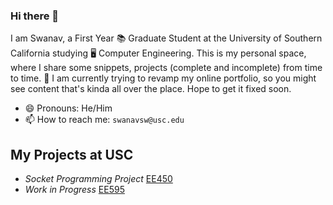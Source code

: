 ### Hi there 👋

I am Swanav, a First Year 📚 Graduate Student at the University of Southern California studying 🖥️ Computer Engineering. This is my personal space, where I share some snippets, projects (complete and incomplete) from time to time. 🔭 I am currently trying to revamp my online portfolio, so you might see content that's kinda all over the place. Hope to get it fixed soon. 

- 😄 Pronouns: He/Him
- 📫 How to reach me: `swanavsw@usc.edu`

<!--
- 🌱 I’m currently learning ...
- 👯 I’m looking to collaborate on ...
- 🤔 I’m looking for help with ...
- 💬 Ask me about ...
- ⚡ Fun fact: ...
-->

## My Projects at USC

- *Socket Programming Project* [EE450](https://github.com/swanav/ee450-project-fall-22)
- *Work in Progress* [EE595](https://github.com/swanav/ee595-project-spring-23)
